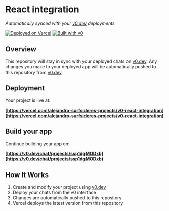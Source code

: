 # React integration

*Automatically synced with your [v0.dev](https://v0.dev) deployments*

[![Deployed on Vercel](https://img.shields.io/badge/Deployed%20on-Vercel-black?style=for-the-badge&logo=vercel)](https://vercel.com/alejandro-surfsideres-projects/v0-react-integration)
[![Built with v0](https://img.shields.io/badge/Built%20with-v0.dev-black?style=for-the-badge)](https://v0.dev/chat/projects/ssp1dgMODxb)

## Overview

This repository will stay in sync with your deployed chats on [v0.dev](https://v0.dev).
Any changes you make to your deployed app will be automatically pushed to this repository from [v0.dev](https://v0.dev).

## Deployment

Your project is live at:

**[https://vercel.com/alejandro-surfsideres-projects/v0-react-integration](https://vercel.com/alejandro-surfsideres-projects/v0-react-integration)**

## Build your app

Continue building your app on:

**[https://v0.dev/chat/projects/ssp1dgMODxb](https://v0.dev/chat/projects/ssp1dgMODxb)**

## How It Works

1. Create and modify your project using [v0.dev](https://v0.dev)
2. Deploy your chats from the v0 interface
3. Changes are automatically pushed to this repository
4. Vercel deploys the latest version from this repository
